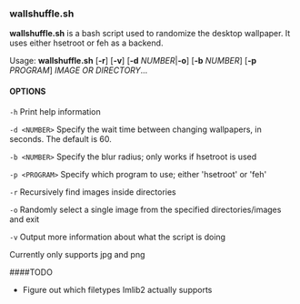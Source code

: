 ### wallshuffle.sh

**wallshuffle.sh** is a bash script used to randomize the desktop wallpaper. It uses either hsetroot or feh as a backend.

Usage: **wallshuffle.sh** [**-r**] [**-v**] [**-d** *NUMBER*|**-o**] [**-b** *NUMBER*] [**-p** *PROGRAM*] *IMAGE OR DIRECTORY*...

#### OPTIONS
`-h` Print help information

`-d <NUMBER>` Specify the wait time between changing wallpapers, in seconds. The default is 60.

`-b <NUMBER>` Specify the blur radius; only works if hsetroot is used

`-p <PROGRAM>` Specify which program to use; either 'hsetroot' or 'feh'

`-r` Recursively find images inside directories

`-o` Randomly select a single image from the specified directories/images and exit

`-v` Output more information about what the script is doing

Currently only supports jpg and png

####TODO
- Figure out which filetypes Imlib2 actually supports
